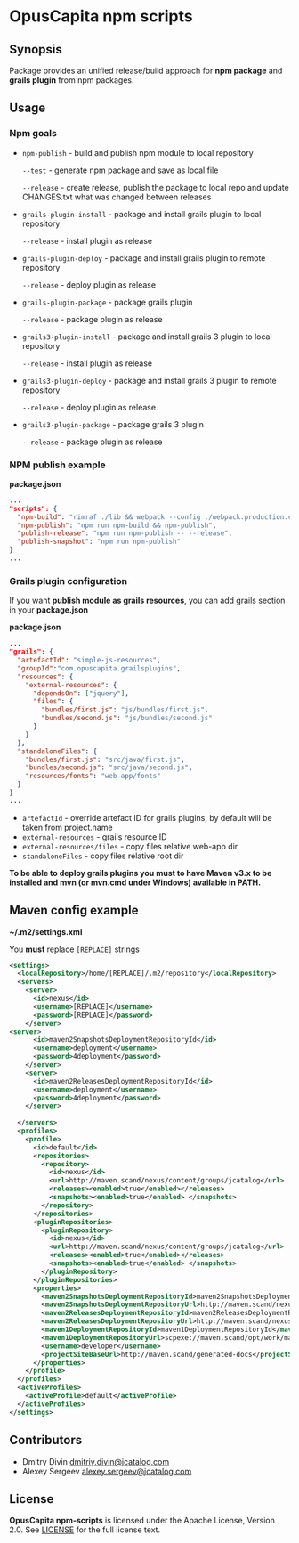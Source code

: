 # OpusCapita npm scripts

## Synopsis

Package provides an unified release/build approach for **npm package** and **grails plugin** from npm packages.

## Usage

### Npm goals

* `npm-publish` - build and publish npm module to local repository

  `--test` - generate npm package and save as local file

  `--release` - create release, publish the package to local repo and update CHANGES.txt what was changed between releases

* `grails-plugin-install` - package and install grails plugin to local repository

  `--release` - install plugin as release

* `grails-plugin-deploy` - package and install grails plugin to remote repository

  `--release` - deploy plugin as release

* `grails-plugin-package` - package grails plugin

  `--release` - package plugin as release

* `grails3-plugin-install` - package and install grails 3 plugin to local repository

  `--release` - install plugin as release

* `grails3-plugin-deploy` - package and install grails 3 plugin to remote repository

  `--release` - deploy plugin as release

* `grails3-plugin-package` - package grails 3 plugin

  `--release` - package plugin as release
  
### NPM publish example

**package.json**

```json
...
"scripts": {
  "npm-build": "rimraf ./lib && webpack --config ./webpack.production.config",
  "npm-publish": "npm run npm-build && npm-publish",
  "publish-release": "npm run npm-publish -- --release",
  "publish-snapshot": "npm run npm-publish"
}
...
```

### Grails plugin configuration

If you want **publish module as grails resources**, you can add grails section in your **package.json**

**package.json**

```json
...
"grails": {
  "artefactId": "simple-js-resources",
  "groupId":"com.opuscapita.grailsplugins",
  "resources": {
    "external-resources": {
      "dependsOn": ["jquery"],
      "files": {
        "bundles/first.js": "js/bundles/first.js",
        "bundles/second.js": "js/bundles/second.js"
      }
    }
  },
  "standaloneFiles": {
    "bundles/first.js": "src/java/first.js",
    "bundles/second.js": "src/java/second.js",
    "resources/fonts": "web-app/fonts"
  }
}
...
```

* `artefactId` - override artefact ID for grails plugins, by default will be taken from project.name
* `external-resources` - grails resource ID
* `external-resources/files` - copy files relative web-app dir
* `standaloneFiles` - copy files relative root dir

**To be able to deploy grails plugins you must to have Maven v3.x to be installed
and mvn (or mvn.cmd under Windows) available in PATH.**

## Maven config example

 **~/.m2/settings.xml**
 
 You **must** replace `[REPLACE]` strings
 
```xml
<settings>
  <localRepository>/home/[REPLACE]/.m2/repository</localRepository>
  <servers>
    <server>
      <id>nexus</id>
      <username>[REPLACE]</username>
      <password>[REPLACE]</password>
    </server>
<server>
      <id>maven2SnapshotsDeploymentRepositoryId</id>
      <username>deployment</username>
      <password>4deployment</password>
    </server>
    <server>
      <id>maven2ReleasesDeploymentRepositoryId</id>
      <username>deployment</username>
      <password>4deployment</password>
    </server>
    
  </servers>
  <profiles>
    <profile>
      <id>default</id>
      <repositories>
        <repository>
          <id>nexus</id>
          <url>http://maven.scand/nexus/content/groups/jcatalog</url>
          <releases><enabled>true</enabled></releases>
          <snapshots><enabled>true</enabled> </snapshots>
        </repository>
      </repositories>
      <pluginRepositories>
        <pluginRepository>
          <id>nexus</id>
          <url>http://maven.scand/nexus/content/groups/jcatalog</url>
          <releases><enabled>true</enabled></releases>
          <snapshots><enabled>true</enabled> </snapshots>
        </pluginRepository>
      </pluginRepositories>
      <properties>
        <maven2SnapshotsDeploymentRepositoryId>maven2SnapshotsDeploymentRepositoryId</maven2SnapshotsDeploymentRepositoryId>
        <maven2SnapshotsDeploymentRepositoryUrl>http://maven.scand/nexus/content/repositories/snapshots</maven2SnapshotsDeploymentRepositoryUrl>
        <maven2ReleasesDeploymentRepositoryId>maven2ReleasesDeploymentRepositoryId</maven2ReleasesDeploymentRepositoryId>
        <maven2ReleasesDeploymentRepositoryUrl>http://maven.scand/nexus/content/repositories/releases</maven2ReleasesDeploymentRepositoryUrl>
        <maven1DeploymentRepositoryId>maven1DeploymentRepositoryId</maven1DeploymentRepositoryId>
        <maven1DeploymentRepositoryUrl>scpexe://maven.scand/opt/work/maven1/jcatalog</maven1DeploymentRepositoryUrl>
        <username>developer</username>
        <projectSiteBaseUrl>http://maven.scand/generated-docs</projectSiteBaseUrl>
      </properties>
    </profile>
  </profiles>
  <activeProfiles>
    <activeProfile>default</activeProfile>
  </activeProfiles>
</settings>
```

## Contributors

* Dmitry Divin dmitriy.divin@jcatalog.com
* Alexey Sergeev alexey.sergeev@jcatalog.com

## License

**OpusCapita npm-scripts** is licensed under the Apache License, Version 2.0. See [LICENSE](./LICENSE) for the full license text.

